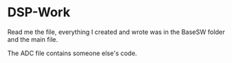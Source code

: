 # DSP-Work

Read me the file, everything I created and wrote was in the BaseSW folder and the main file.

The ADC file contains someone else's code.
